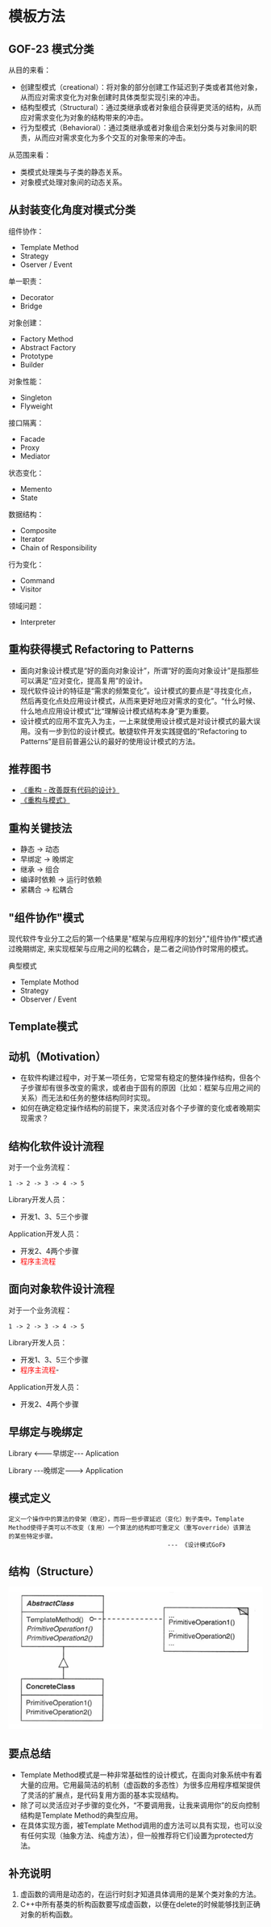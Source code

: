 # 模板方法

## GOF-23 模式分类

从目的来看：
- 创建型模式（creational）：将对象的部分创建工作延迟到子类或者其他对象，从而应对需求变化为对象创建时具体类型实现引来的冲击。
- 结构型模式（Structural）：通过类继承或者对象组合获得更灵活的结构，从而应对需求变化为对象的结构带来的冲击。
- 行为型模式（Behavioral）：通过类继承或者对象组合来划分类与对象间的职责，从而应对需求变化为多个交互的对象带来的冲击。

从范围来看：
- 类模式处理类与子类的静态关系。
- 对象模式处理对象间的动态关系。


## 从封装变化角度对模式分类

组件协作：
- Template Method
- Strategy
- Oserver / Event

单一职责：
- Decorator
- Bridge

对象创建：
- Factory Method
- Abstract Factory
- Prototype
- Builder

对象性能：
- Singleton
- Flyweight

接口隔离：
- Facade
- Proxy
- Mediator

状态变化：
- Memento
- State

数据结构：
- Composite
- Iterator
- Chain of Responsibility

行为变化：
- Command
- Visitor

领域问题：
- Interpreter


## 重构获得模式 Refactoring to Patterns

- 面向对象设计模式是“好的面向对象设计”，所谓“好的面向对象设计”是指那些可以满足“应对变化，提高复用”的设计。
- 现代软件设计的特征是“需求的频繁变化”。设计模式的要点是“寻找变化点，然后再变化点处应用设计模式，从而来更好地应对需求的变化”。“什么时候、什么地点应用设计模式”比“理解设计模式结构本身”更为重要。
- 设计模式的应用不宜先入为主，一上来就使用设计模式是对设计模式的最大误用。没有一步到位的设计模式。敏捷软件开发实践提倡的“Refactoring to Patterns”是目前普遍公认的最好的使用设计模式的方法。


## 推荐图书

- [《重构 - 改善既有代码的设计》](https://item.jd.com/11728740.html)
- [《重构与模式》](https://book.douban.com/subject/1917706/)


## 重构关键技法

- 静态 -> 动态
- 早绑定 -> 晚绑定
- 继承 -> 组合
- 编译时依赖 -> 运行时依赖
- 紧耦合 -> 松耦合


## "组件协作"模式

现代软件专业分工之后的第一个结果是"框架与应用程序的划分","组件协作"模式通过晚期绑定, 来实现框架与应用之间的松耦合，是二者之间协作时常用的模式。

典型模式
- Template Mothod
- Strategy
- Observer / Event


## Template模式

## 动机（Motivation）

- 在软件构建过程中，对于某一项任务，它常常有稳定的整体操作结构，但各个子步骤却有很多改变的需求，或者由于固有的原因（比如：框架与应用之间的关系）而无法和任务的整体结构同时实现。
- 如何在确定稳定操作结构的前提下，来灵活应对各个子步骤的变化或者晚期实现需求？


## 结构化软件设计流程

对于一个业务流程：
```
1 -> 2 -> 3 -> 4 -> 5
```

Library开发人员：
- 开发1、3、5三个步骤

Application开发人员：
- 开发2、4两个步骤
- <font color="red">程序主流程</font>


## 面向对象软件设计流程

对于一个业务流程：
```
1 -> 2 -> 3 -> 4 -> 5
```

Library开发人员：
- 开发1、3、5三个步骤
- <font color="red">程序主流程</font>- 

Application开发人员：
- 开发2、4两个步骤


## 早绑定与晚绑定

Library <---早绑定--- Aplication

Library ---晚绑定---> Application


## 模式定义

```
定义一个操作中的算法的骨架（稳定），而将一些步骤延迟（变化）到子类中。Template
Method使得子类可以不改变（复用）一个算法的结构即可重定义（重写override）该算法
的某些特定步骤。
                                            --- 《设计模式GoF》
```


## 结构（Structure）

[![模板方法](images/cppnote_class_dp_template_method.png)](images/cppnote_class_dp_template_method.png)


## 要点总结

- Template Method模式是一种非常基础性的设计模式，在面向对象系统中有着大量的应用。它用最简洁的机制（虚函数的多态性）为很多应用程序框架提供了灵活的扩展点，是代码复用方面的基本实现结构。
- 除了可以灵活应对子步骤的变化外，“不要调用我，让我来调用你”的反向控制结构是Template Method的典型应用。
- 在具体实现方面，被Template Method调用的虚方法可以具有实现，也可以没有任何实现（抽象方法、纯虚方法），但一般推荐将它们设置为protected方法。


## 补充说明

1. 虚函数的调用是动态的，在运行时刻才知道具体调用的是某个类对象的方法。
2. C++中所有基类的析构函数要写成虚函数，以便在delete的时候能够找到正确对象的析构函数。

